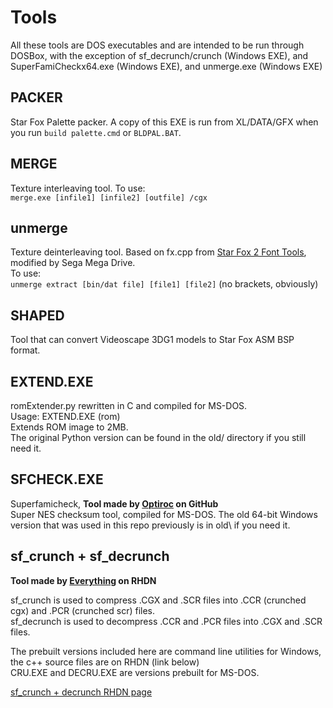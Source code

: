 # Tools
All these tools are DOS executables and are intended to be run through DOSBox, with the exception of sf_decrunch/crunch (Windows EXE), and SuperFamiCheckx64.exe (Windows EXE), and unmerge.exe (Windows EXE)

## PACKER
Star Fox Palette packer. A copy of this EXE is run from XL/DATA/GFX when you run ``build palette.cmd`` or ``BLDPAL.BAT``.

## MERGE
Texture interleaving tool.
To use:  
``merge.exe [infile1] [infile2] [outfile] /cgx``  

## unmerge
Texture deinterleaving tool. Based on fx.cpp from [Star Fox 2 Font Tools](https://www.romhacking.net/utilities/346/), modified by Sega Mega Drive.  
To use:  
``unmerge extract [bin/dat file] [file1] [file2]`` (no brackets, obviously)  

## SHAPED
Tool that can convert Videoscape 3DG1 models to Star Fox ASM BSP format.

## EXTEND.EXE
romExtender.py rewritten in C and compiled for MS-DOS.   
Usage: EXTEND.EXE (rom)  
Extends ROM image to 2MB.  
The original Python version can be found in the old/ directory if you still need it.  

## SFCHECK.EXE  
Superfamicheck, **Tool made by [Optiroc](https://github.com/Optiroc) on GitHub**  
Super NES checksum tool, compiled for MS-DOS. The old 64-bit Windows version that was used in this repo previously is in old\ if you need it.  

## sf_crunch + sf_decrunch
**Tool made by [Everything](https://www.romhacking.net/community/3898/) on RHDN**

sf_crunch is used to compress .CGX and .SCR files into .CCR (crunched cgx) and .PCR (crunched scr) files.<br />
sf_decrunch is used to decompress .CCR and .PCR files into .CGX and .SCR files.

The prebuilt versions included here are command line utilities for Windows, the c++ source files are on RHDN (link below)  
CRU.EXE and DECRU.EXE are versions prebuilt for MS-DOS.  

[sf_crunch + decrunch RHDN page](https://www.romhacking.net/utilities/1543/)
